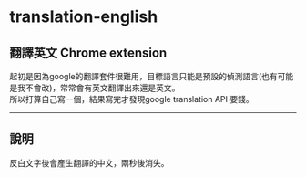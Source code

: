 # translation-english
## 翻譯英文 Chrome extension

起初是因為google的翻譯套件很難用，目標語言只能是預設的偵測語言(也有可能是我不會改)，常常會有英文翻譯出來還是英文。</br>
所以打算自己寫一個，結果寫完才發現google translation API 要錢。

---
## 說明
反白文字後會產生翻譯的中文，兩秒後消失。
